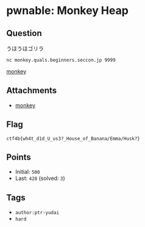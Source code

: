 # pwnable: Monkey Heap
## Question
うほうほゴリラ

```
nc monkey.quals.beginners.seccon.jp 9999
```

[monkey](files)

## Attachments
- [monkey](files)

## Flag
```
ctf4b{wh4t_d1d_U_us3?_House_of_Banana/Emma/Husk?}
```

## Points
- Initial: `500`
- Last: `428` (solved: `3`)

## Tags
- `author:ptr-yudai`
- `hard`
    
